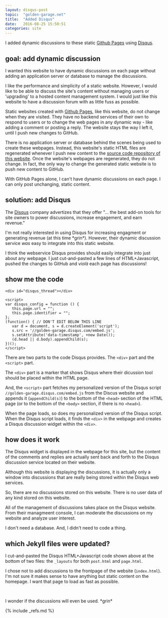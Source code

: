 ```yaml
---
layout: disqus-post
topic:  "golden-garage.net"
title:  "Added Disqus"
date:   2016-08-25 15:50:51
categories: site
---
```


I added dynamic discussions to these static [Github Pages](https://pages.github.com/) using [Disqus](http://disqus.com).

## goal: add dynamic discussion

I wanted this website to have dynamic discussions on each page without adding an application server or database to
manage the discussions. 

I like the performance and simplicity of a static website. However, I would like to be
able to discuss the site's content without managing users or 'upgrading' to a hosted content management system. I would
just like this website to have a discussion forum with as little fuss as possible.

Static websites created with [Github Pages](https://pages.github.com/), like this website, do not change when they are
visited. They have no backend services of their own to respond to users or to change the web pages in any dynamic way -
like adding a comment or posting a reply. The website stays the way I left it, until I push new changes to GitHub.

There is no application server or database behind the scenes being used to create these webpages. Instead, this
website's static HTML files are regenerated whenever I push new content to the
[source code repository of this website](https://github.com/golden-garage/golden-garage.github.io). Once the website's
webpages are regenerated, they do not change. In fact, the only way to change the generated static website is to push
new content to GitHub.

With GitHub Pages alone, I can't have dynamic discussions on each page. I can only post unchanging, static content.

## solution: add Disqus

The [Disqus](http://disqus.com) company advertizes that they offer "... the best add-on tools for site owners to power
discussions, increase engagement, and earn revenue."

I'm not really interested in using Disqus for increasing engagment or generating revenue (at this time
\*grin\*). However, their dynamic discussion service *was* easy to integrate into this static website.

I think the webservice Disqus provides should easily integrate into just about any webpage. I just cut-and-pasted a few
lines of HTML+Javascript, pushed the changes to GitHub and *violà* each page has discussions!

## show me the code

    <div id="disqus_thread"></div>

    <script>
    var disqus_config = function () {
       this.page.url = "";
       this.page.identifier = "";
    };
    (function() { // DON'T EDIT BELOW THIS LINE
       var d = document, s = d.createElement('script');
       s.src = '//golden-garage.disqus.com/embed.js';
       s.setAttribute('data-timestamp', +new Date());
       (d.head || d.body).appendChild(s);
    })();
    </script>


There are two parts to the code Disqus provides. The `<div>` part and the `<script>` part.

The `<div>` part is a marker that shows Disqus where their dicussion tool should be placed within the HTML page.

And, the `<script>` part fetches my personalized version of the Disqus script `//golden-garage.disqus.com/embed.js`
from the Discus website and appends it (`appendChild(s)`) to the bottom of the `<head>` section of the HTML page (or
to the bottom of the `<body>` section, if there is no `<head>`).

When the page loads, so does my personalized version of the Disqus script. When the Disqus script loads, it finds the
`<div>` in the webpage and creates a Disqus discussion widget within the `<div>`.

## how does it work

The Disqus widget is displayed in the webpage for this site, but the content of the comments and replies are actually
sent back and forth to the Disqus discussion service located on their website.

Although this website is displaying the discussions, it is actually only a window into discussions that are really
being stored within the Disqus web services.

So, there are no discussions stored on this website. There is no user data of any kind stored on this website.

All of the management of discussions takes place on the Disqus website. From their managmeent console, I can moderate the
discussions on my website and analyze user interest. 

I don't need a database. And, I didn't need to code a thing.

## which Jekyll files were updated?

I cut-and-pasted the Disqus HTML+Javascript code shown above at the bottom of two files: the `_layouts` for both
`post.html` and `page.html`.

I chose not to add discussions to the frontpage of the website (`index.html`). I'm not sure it makes sense to have
anything but static content on the homepage. I want that page to load as fast as possible.

<br>

I wonder if the discussions will even be used. \*grin\*

<!-- ============================================================================================================== -->

{% include _refs.md %}
